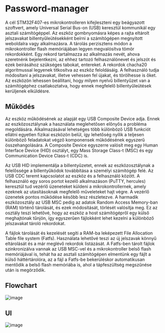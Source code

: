 # Password-manager
A cél STM32F407-es mikrokontrolleren kifejleszteni egy beágyazott szoftvert, amely Universal Serial Bus-on (USB) keresztül kommunikál egy asztali számítógéppel. Az eszköz gombnyomásra képes a rajta eltárolt jelszavakat billentyűleütésekként beírni a számítógépen megnyitott weboldalra vagy alkalmazásra. A tárolás perzisztens módon a mikrokontroller flash memóriájában legyen megvalósítva tömör rekordokként. Egy rekord tartalmazza az alkalmazás nevét, ahova szeretnénk bejelentkezni, az ehhez tartozó felhasználónevet és jelszót és ezek beírásához szükséges tabokat, entereket. A rekordok chacha20 algoritmussal legyenek titkosítva az eszköz feloldásáig. A felhasználó tudja módosítani a jelszavakat, illetve vehessen fel újakat, és törölhesse is őket. Az eszközön lehessen beállítani, hogy milyen nyelvű billentyűzet van a számítógéphez csatlakoztatva, hogy ennek megfelelő billentyűleütések kerüljenek elküldésre.

## Működés
Az eszköz működésének az alapját egy USB Composite Device adja. Ennek az eszközosztálynak a használata meglehetősen előnyős a probléma megoldására. Alkalmazásával lehetséges több különböző USB funkciót ellátni egyetlen fizikai eszközön belül, így lehetőség nyílik a teljesen különböző feladatokat végző komponensek működésének egyszerű összehangolására. A Composite Device egyszerre valósít meg egy Human Interface Device (HID) osztályt, egy Mass Storage Class-t (MSC) és egy Communication Device Class-t (CDC) is. 

  Az USB HID implementálja a billentyűzetet, ennek az eszközosztálynak a felelőssége a billentyűkódok továbbítása a személyi számítógép felé. Az USB CDC teremt kapcsolatot az eszköz és a felhasználó között. A felhasználó egy soros portot kezelő alkalmazáson (PuTTY, hercules) keresztül tud vezérlő üzeneteket küldeni a mikrokontrollernek, amely ezeknek az utasításoknak megfelelő műveleteket hajt végre. A vezérlő üzenetek pontos működése később lesz részletezve. A harmadik eszközosztály az USB MSC pedig az adatok Random Access Memory-ban (RAM) történő tárolását, és ezek módosítását, törlését valósítja meg. Ez az osztály teszi lehetővé, hogy az eszköz a host számítógépről egy külső meghajtónak tűnjön, így egyszerűen fájlokként lehet kezelni a különböző jelszavakat tároló rekordokat.
  
A fájlok tárolását és kezelését segíti a RAM-ba leképezett File Allocation Table file system (Fatfs). Használata lehetővé teszi az új jelszavak könnyű eltárolását és a már meglévő rekordok listázását. A Fatfs-ben tárolt fájlok szinkronizálva vannak az USB MSC-vel és a mikrokontroller belső flash memóriájával is, tehát ha az asztali számítógépen elmentünk egy fájlt a külső háttértárolóra, az a fájl a Fatfs-be bekerüléskor automatikusan mentődik a belső flash memóriába is, ahol a tápfeszültség megszűnése után is megörződik.


## Flowchart
![image](https://github.com/bnyitrai03/Password-manager/assets/126956031/639d4c2b-4a91-4721-b7d8-f4e96be1a4fa)

## UI
![image](https://github.com/bnyitrai03/Password-manager/assets/126956031/982af785-309f-4c86-ad11-c8fbaed349d5)
